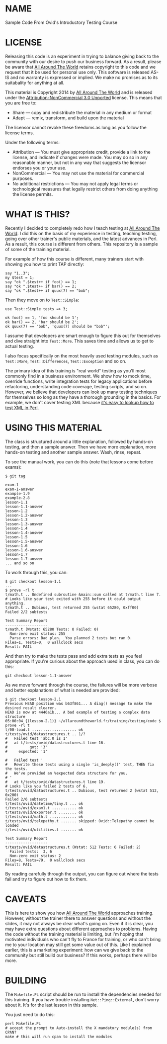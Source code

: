 # NAME

Sample Code From Ovid's Introductory Testing Course

# LICENSE

Releasing this code is an experiment in trying to balance giving back to the
community with our desire to push our business forward. As a result, please be
aware that [All Around The World](http://www.allaroundtheworld.fr) retains
copyright to this code and we request that it be used for personal use only.
This software is released AS-IS and no warranty is expressed or implied. We
make no promises as to its suitabality for anything at all.

This material is Copyright 2014 by [All Around The
World](http://www.allaroundtheworld.fr/) and is released under the
[Attribution-NonCommercial 3.0
Unported](http://creativecommons.org/licenses/by-nc/3.0/) license. This means
that you are free to:

* Share — copy and redistribute the material in any medium or format
* Adapt — remix, transform, and build upon the material

The licensor cannot revoke these freedoms as long as you follow the license terms.

Under the following terms:

* Attribution — You must give appropriate credit, provide a link to the license, and indicate if changes were made. You may do so in any reasonable manner, but not in any way that suggests the licensor endorses you or your use.
* NonCommercial — You may not use the material for commercial purposes.
* No additional restrictions — You may not apply legal terms or technological measures that legally restrict others from doing anything the license permits.

# WHAT IS THIS?

Recently I decided to completely redo how I teach testing at [All Around The
World](http://www.allaroundtheworld.fr/). I did this on the basis of my
experience in testing, teaching testing, going over other trainer's public
materials, and the latest advances in Perl. As a result, this course is
different from others. This repository is a sample of some of the training
material.

For example of how this course is different, many trainers start with showing
you how to print TAP directly:

    say "1..3";
    my $test = 1;
    say "ok ".$test++ if foo() == 1;
    say "ok ".$test++ if bar() == 2;
    say "ok ".$test++ if quux(7) == "bob";

Then they move on to `Test::Simple`:

    use Test::Simple tests => 3;

    ok foo() == 1, 'foo should be 1';
    ok bar() == 2, 'bar should be 2';
    ok quux(7) == "bob", 'quux(7) should be "bob"';

I assume that developers are smart enough to figure this out for themselves
and dive straight into `Test::More`. This saves time and allows us to get to
actual testing.

I also focus specifically on the most heavily used testing modules, such as
`Test::More`, `Test::Differences`, `Test::Exception` and so on.

The primary idea of this training is "real world" testing as you'll most
commonly find in a business environment. We show how to mock time, override
functions, write integration tests for legacy applications before refactoring,
understanding code coverage, testing scripts, and so on. However, we believe
that developers can look up many testing techniques for themselves so long as
they have a thorough grounding in the basics. For example, we don't cover
testing XML because [it's easy to lookup how to test XML in
Perl](https://metacpan.org/search?q=test+xml).

# USING THIS MATERIAL

The class is structured around a little explanation, followed by hands-on
testing, and then a sample answer. Then we have more explanation, more
hands-on testing and another sample answer. Wash, rinse, repeat.

To see the manual work, you can do this (note that lessons come before exams):

    $ git tag

    exam-1
    exam-1-answer
    example-1.9
    example-2.8
    lesson-1.1
    lesson-1.1-answer
    lesson-1.2
    lesson-1.2-answer
    lesson-1.3
    lesson-1.3-answer
    lesson-1.4
    lesson-1.4-answer
    lesson-1.5
    lesson-1.5-answer
    lesson-1.6
    lesson-1.6-answer
    lesson-1.7
    lesson-1.7-answer
    ... and so on

To work through this, you can:

    $ git checkout lesson-1.1
    ...
    $ prove -rl t
    t/math.t .. Undefined subroutine &main::sum called at t/math.t line 7.
    # Looks like your test exited with 255 before it could output anything.
    t/math.t .. Dubious, test returned 255 (wstat 65280, 0xff00)
    Failed 2/2 subtests 

    Test Summary Report
    -------------------
    t/math.t (Wstat: 65280 Tests: 0 Failed: 0)
      Non-zero exit status: 255
      Parse errors: Bad plan.  You planned 2 tests but ran 0.
    Files=1, Tests=0,  0 wallclock secs
    Result: FAIL

And then try to make the tests pass and add extra tests as you feel
appropriate. If you're curious about the approach used in class, you can do
this:

    git checkout lesson-1.1-answer

As we move forward through the course, the failures will be more verbose and
better explanations of what is needed are provided:

    $ git checkout lesson-2.1
    Previous HEAD position was b63f861... A diag() message to make the desired result clearer.
    HEAD is now at 4446a1b... A bad example of testing a complex data structure
    05:00:04 {(lesson-2.1)} ~/allaroundtheworld.fr/training/testing/code $ prove -rl t
    t/00-load.t .................... ok   
    t/tests/ovid/datastructures.t .. 1/? 
    #   Failed test 'abc.0 is 1'
    #   at t/tests/ovid/datastructures.t line 16.
    #          got: '3'
    #     expected: '1'

    #   Failed test '
    #   Rewrite these tests using a single 'is_deeply()' test, THEN fix the tests.
    #   We've provided an %expected data structure for you.
    # '
    #   at t/tests/ovid/datastructures.t line 19.
    # Looks like you failed 2 tests of 6.
    t/tests/ovid/datastructures.t .. Dubious, test returned 2 (wstat 512, 0x200)
    Failed 2/6 subtests 
    t/tests/ovid/datetime/tiny.t ... ok    
    t/tests/ovid/exam1.t ........... ok    
    t/tests/ovid/exporter.t ........ ok   
    t/tests/ovid/math.t ............ ok   
    t/tests/ovid/telepathy.t ....... skipped: Ovid::Telepathy cannot be loaded
    t/tests/ovid/utilities.t ....... ok   

    Test Summary Report
    -------------------
    t/tests/ovid/datastructures.t (Wstat: 512 Tests: 6 Failed: 2)
      Failed tests:  3, 6
      Non-zero exit status: 2
    Files=8, Tests=79,  0 wallclock secs 
    Result: FAIL

By reading carefully through the output, you can figure out where the tests
fail and try to figure out how to fix them.

# CAVEATS

This is here to show you how [All Around The
World](http://www.allaroundtheworld.fr/) approaches training. However, without
the trainer there to answer questions and without the slides, it may not
always be clear what's going on. Even if it is clear, you may have extra
questions about different approaches to problems. Having the code without the
training material is limiting, but I'm hoping that motivated individuals who
can't fly to France for training, or who can't bring me to your location may
still get some value out of this. Like I explained earlier, this is a
marketing experiment: how can we give back to the community but still build
our business? If this works, perhaps there will be more.

# BUILDING

The `Makefile.PL` script should be run to install the dependencies needed for
this training. If you have trouble installing `Net::Ping::External`, don't
worry about it. It's for the last lesson in this sample.

You just need to do this:

    perl Makefile.PL
    # accept the prompt to Auto-install the X mandatory module(s) from CPAN?
    make # this will run cpan to install the modules
